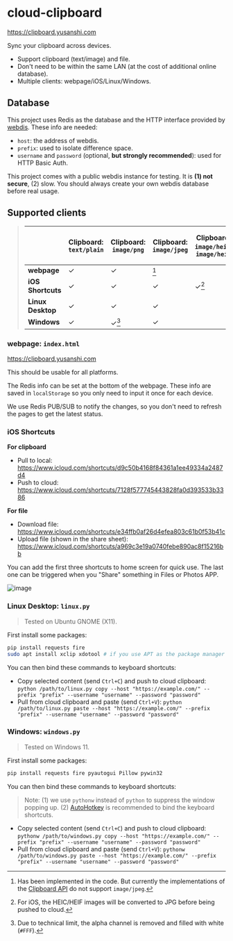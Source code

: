 # cloud-clipboard

<https://clipboard.yusanshi.com>

Sync your clipboard across devices.

- Support clipboard (text/image) and file.
- Don't need to be within the same LAN (at the cost of additional online database).
- Multiple clients: webpage/iOS/Linux/Windows.

## Database

This project uses Redis as the database and the HTTP interface provided by [webdis](https://github.com/nicolasff/webdis). These info are needed:

- `host`: the address of webdis.
- `prefix`: used to isolate difference space.
- `username` and `password` (optional, **but strongly recommended**): used for HTTP Basic Auth.

This project comes with a public webdis instance for testing. It is **(1) not secure**, (2) slow. You should always create your own webdis database before real usage.

##  Supported clients

> |                   | Clipboard: `text/plain` | Clipboard: `image/png` | Clipboard: `image/jpeg` | Clipboard: `image/heic`, `image/heif` | File (of any type) |
> | ----------------- | ----------------------- | ---------------------- | ----------------------- | ------------------------------------- | ------------------- |
> | **webpage**       | ✓                       | ✓                      | [^1] |                                       | ✓                   |
> | **iOS Shortcuts** | ✓                       | ✓                      | ✓ | ✓[^2]                               | ✓                   |
> | **Linux Desktop** | ✓                       | ✓                      | ✓                       |                                       |                     |
> | **Windows** | ✓ | ✓[^3] | ✓ | | |
>
> [^1]: Has been implemented in the code. But currently the implementations of the [Clipboard API](https://developer.mozilla.org/en-US/docs/Web/API/Clipboard_API) do not support `image/jpeg`.
> [^2]: For iOS, the HEIC/HEIF images will be converted to JPG before being pushed to cloud.
> [^3]: Due to technical limit, the alpha channel is removed and filled with white (`#FFF`).

### webpage: `index.html`

<https://clipboard.yusanshi.com>

This should be usable for all platforms.

The Redis info can be set at the bottom of the webpage. These info are saved in `localStorage` so you only need to input it once for each device.

We use Redis PUB/SUB to notify the changes, so you don't need to refresh the pages to get the latest status.

### iOS Shortcuts

**For clipboard**

- Pull to local: <https://www.icloud.com/shortcuts/d9c50b4168f84361a1ee49334a2487d4>
- Push to cloud: <https://www.icloud.com/shortcuts/7128f577745443828fa0d393533b3386>

**For file**

- Download file: <https://www.icloud.com/shortcuts/e34ffb0af26d4efea803c61b0f53b41c>
- Upload file (shown in the share sheet): <https://www.icloud.com/shortcuts/a969c3e19a0740febe890ac8f15216bb>

You can add the first three shortcuts to home screen for quick use. The last one can be triggered when you "Share" something in Files or Photos APP.

![image](https://github.com/yusanshi/cloud-clipboard/assets/36265606/cdd4b9de-04f1-406b-9649-2d4bef3ceb1c)

### Linux Desktop: `linux.py`

> Tested on Ubuntu GNOME (X11).

First install some packages:
```bash
pip install requests fire
sudo apt install xclip xdotool # if you use APT as the package manager
```
You can then bind these commands to keyboard shortcuts:

- Copy selected content (send `Ctrl+C`) and push to cloud clipboard: `python /path/to/linux.py copy --host "https://example.com/" --prefix "prefix" --username "username" --password "password"`
- Pull from cloud clipboard and paste (send `Ctrl+V`): `python /path/to/linux.py paste --host "https://example.com/" --prefix "prefix" --username "username" --password "password"`

### Windows: `windows.py`

> Tested on  Windows 11.

First install some packages:
```bash
pip install requests fire pyautogui Pillow pywin32
```
You can then bind these commands to keyboard shortcuts:

> Note: (1) we use `pythonw` instead of `python` to suppress the window popping up. (2) [AutoHotkey](https://www.autohotkey.com/) is recommended to bind the keyboard shortcuts.

- Copy selected content (send `Ctrl+C`) and push to cloud clipboard: `pythonw /path/to/windows.py copy --host "https://example.com/" --prefix "prefix" --username "username" --password "password"`
- Pull from cloud clipboard and paste (send `Ctrl+V`): `pythonw /path/to/windows.py paste --host "https://example.com/" --prefix "prefix" --username "username" --password "password"`



